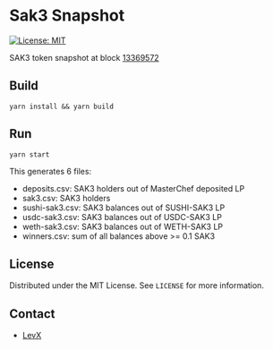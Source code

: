 # Sak3 Snapshot

[![License: MIT](https://img.shields.io/badge/License-MIT-yellow.svg)](https://opensource.org/licenses/MIT)

SAK3 token snapshot at block [13369572](https://etherscan.io/block/13369572)

## Build
`yarn install && yarn build`

## Run
`yarn start`

This generates 6 files:
* deposits.csv: SAK3 holders out of MasterChef deposited LP
* sak3.csv: SAK3 holders
* sushi-sak3.csv: SAK3 balances out of SUSHI-SAK3 LP
* usdc-sak3.csv: SAK3 balances out of USDC-SAK3 LP
* weth-sak3.csv: SAK3 balances out of WETH-SAK3 LP
* winners.csv: sum of all balances above >= 0.1 SAK3


## License

Distributed under the MIT License. See `LICENSE` for more information.

## Contact

* [LevX](https://twitter.com/LevxApp/)
